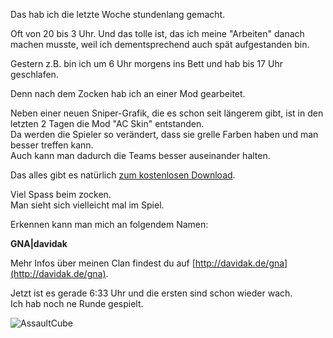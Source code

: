 <!--
.. title: AssaultCube zocken
.. slug: 453-assaultcube-zocken
.. date: 2008-07-14 11:00:11
.. tags: AssaultCube,Games,Open Source,Mac,Windows,Linux
.. description: 
.. type: text
-->

Das hab ich die letzte Woche stundenlang gemacht.
<!-- TEASER_END -->

Oft von 20 bis 3 Uhr. Und das tolle ist, das ich meine "Arbeiten" danach machen musste, weil ich dementsprechend auch spät aufgestanden bin.

Gestern z.B. bin ich um 6 Uhr morgens ins Bett und hab bis 17 Uhr geschlafen.

Denn nach dem Zocken hab ich an einer Mod gearbeitet.

Neben einer neuen Sniper-Grafik, die es schon seit längerem gibt, ist in den letzten 2 Tagen die Mod "AC Skin" entstanden.  
Da werden die Spieler so verändert, dass sie grelle Farben haben und man besser treffen kann.  
Auch kann man dadurch die Teams besser auseinander halten.

Das alles gibt es natürlich [zum kostenlosen Download](http://davidak.de/gna/mods).

Viel Spass beim zocken.  
Man sieht sich vielleicht mal im Spiel.

Erkennen kann man mich an folgendem Namen:

**GNA|davidak**

Mehr Infos über meinen Clan findest du auf [http://davidak.de/gna](http://davidak.de/gna).

Jetzt ist es gerade 6:33 Uhr und die ersten sind schon wieder wach.  
Ich hab noch ne Runde gespielt.

![AssaultCube](/images/ac_14_7_08.jpg)

